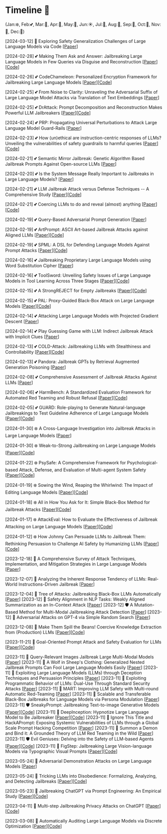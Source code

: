 # Timeline 🚀 
(Jan:❄️, Feb:💕, Mar:🌱, Apr:🌸, May:🌺, Jun:☀️, Jul:🍦, Aug:🌴, Sep:🍂, Oct:🎃, Nov:🦃, Dec:🎄)

[2024-03-12] 🌱 Exploring Safety Generalization Challenges of Large Language Models via Code [[Paper](https://arxiv.org/pdf/2403.07865.pdf)]

[2024-02-28] 💕 Making Them Ask and Answer: Jailbreaking Large Language Models in Few Queries via Disguise and Reconstruction [[Paper](https://arxiv.org/pdf/2402.18104.pdf)][[Code](https://sites.google.com/view/dra-jailbreak/)]

[2024-02-26] 💕 CodeChameleon: Personalized Encryption Framework for Jailbreaking Large Language Models [[Paper](https://arxiv.org/abs/2402.16717.pdf)][[Code](https://github.com/huizhang-L/CodeChameleon)]

[2024-02-25] 💕 From Noise to Clarity: Unraveling the Adversarial Suffix of Large Language Model Attacks via Translation of Text Embeddings [[Paper](https://arxiv.org/abs/2402.16006.pdf)]

[2024-02-25] 💕 DrAttack: Prompt Decomposition and Reconstruction Makes Powerful LLM Jailbreakers [[Paper](https://arxiv.org/pdf/2402.16914.pdf)][[Code](https://github.com/xirui-li/DrAttack)]

[2024-02-24] 💕 PRP: Propagating Universal Perturbations to Attack Large Language Model Guard-Rails [[Paper](https://arxiv.org/pdf/2402.15911.pdf)]

[2024-02-23] 💕 How (un)ethical are instruction-centric responses of LLMs? Unveiling the vulnerabilities of safety guardrails to harmful queries [[Paper](https://arxiv.org/abs/2402.15302.pdf)][[Code](https://huggingface.co/datasets/SoftMINER-Group/TechHazardQA)]

[2024-02-21] 💕 Semantic Mirror Jailbreak: Genetic Algorithm Based Jailbreak Prompts Against Open-source LLMs [[Paper](https://arxiv.org/abs/2402.14872.pdf)]

[2024-02-20] 💕 Is the System Message Really Important to Jailbreaks in Large Language Models? [[Paper](https://arxiv.org/abs/2402.14857.pdf)]

[2024-02-21] 💕 LLM Jailbreak Attack versus Defense Techniques -- A Comprehensive Study [[Paper](https://arxiv.org/abs/2402.13457.pdf)][[Code](https://sites.google.com/view/llmcomprehensive/home)]

[2024-02-21] 💕 Coercing LLMs to do and reveal (almost) anything [[Paper](https://arxiv.org/abs/2402.14020.pdf)][[Code](https://github.com/JonasGeiping/carving)]

[2024-02-19] 💕 Query-Based Adversarial Prompt Generation [[Paper](https://arxiv.org/abs/2402.12329.pdf)]

[2024-02-19] 💕 ArtPrompt: ASCII Art-based Jailbreak Attacks against Aligned LLMs [[Paper](https://arxiv.org/abs/2402.11753.pdf)][[Code](https://github.com/uw-nsl/ArtPrompt)]

[2024-02-19] 💕 SPML: A DSL for Defending Language Models Against Prompt Attacks [[Paper](https://arxiv.org/abs/2402.11755.pdf)][[Code](https://prompt-compiler.github.io/SPML/)]

[2024-02-16] 💕 Jailbreaking Proprietary Large Language Models using Word Substitution Cipher [[Paper](https://arxiv.org/abs/2402.10601.pdf)]

[2024-02-16] 💕 ToolSword: Unveiling Safety Issues of Large Language Models in Tool Learning Across Three Stages [[Paper](https://arxiv.org/abs/2402.10753.pdf)][[Code](https://github.com/Junjie-Ye/ToolSword)]

[2024-02-15] 💕 A StrongREJECT for Empty Jailbreaks [[Paper](https://arxiv.org/abs/2402.10260.pdf)][[Code](https://github.com/alexandrasouly/strongreject)]

[2024-02-15] 💕 PAL: Proxy-Guided Black-Box Attack on Large Language Models [[Paper](https://arxiv.org/abs/2402.09674.pdf)][[Code](https://github.com/chawins/pal)]

[2024-02-14] 💕 Attacking Large Language Models with Projected Gradient Descent [[Paper](https://arxiv.org/abs/2402.09154.pdf)]

[2024-02-14] 💕 Play Guessing Game with LLM: Indirect Jailbreak Attack with Implicit Clues [[Paper](https://arxiv.org/abs/2402.09091.pdf)]

[2024-02-13] 💕 COLD-Attack: Jailbreaking LLMs with Stealthiness and Controllability [[Paper](https://arxiv.org/abs/2402.08679.pdf)][[Code](https://github.com/Yu-Fangxu/COLD-Attack)]

[2024-02-13] 💕 Pandora: Jailbreak GPTs by Retrieval Augmented Generation Poisoning [[Paper](https://arxiv.org/abs/2402.08416.pdf)]

[2024-02-08] 💕 Comprehensive Assessment of Jailbreak Attacks Against LLMs [[Paper](https://arxiv.org/abs/2402.05668.pdf)]

[2024-02-06] 💕 HarmBench: A Standardized Evaluation Framework for Automated Red Teaming and Robust Refusal [[Paper](https://arxiv.org/abs/2402.04249.pdf)][[Code](https://github.com/centerforaisafety/HarmBench)]

[2024-02-05] 💕 GUARD: Role-playing to Generate Natural-language Jailbreakings to Test Guideline Adherence of Large Language Models [[Paper](https://arxiv.org/abs/2402.03299.pdf)][[Code](https://github.com/Allen-piexl/GUARD)]

[2024-01-30] ❄️ A Cross-Language Investigation into Jailbreak Attacks in Large Language Models [[Paper](https://arxiv.org/pdf/2401.16765.pdf)]

[2024-01-30] ❄️ Weak-to-Strong Jailbreaking on Large Language Models [[Paper](https://arxiv.org/abs/2401.17256.pdf)][[Code](https://github.com/XuandongZhao/weak-to-strong)]

[2024-01-22] ❄️ PsySafe: A Comprehensive Framework for Psychological-based Attack, Defense, and Evaluation of Multi-agent System Safety [[Paper](https://arxiv.org/abs/2401.11880.pdf)][[Code](https:/github.com/AI4Good24/PsySafe)]

[2024-01-19] ❄️ Sowing the Wind, Reaping the Whirlwind: The Impact of Editing Language Models [[Paper](https://arxiv.org/abs/2401.10647.pdf)][[Code](https://huggingface.co/datasets/SoftMINER-Group/NicheHazardQA)]

[2024-01-18] ❄️ All in How You Ask for It: Simple Black-Box Method for Jailbreak Attacks [[Paper](https://arxiv.org/abs/2401.09798.pdf)][[Code](https://github.com/kztakemoto/simbaja)]

[2024-01-17] ❄️ AttackEval: How to Evaluate the Effectiveness of Jailbreak Attacking on Large Language Models [[Paper](https://arxiv.org/abs/2401.09002.pdf)][[Code](https://github.com/BWangCN/AttackEval)]

[2024-01-12] ❄️ How Johnny Can Persuade LLMs to Jailbreak Them: Rethinking Persuasion to Challenge AI Safety by Humanizing LLMs [[Paper](https://arxiv.org/pdf/2401.06373.pdf)][[Code](https://github.com/CHATS-lab/persuasive_jailbreaker)]

[2023-12-18] 🎄 A Comprehensive Survey of Attack Techniques, Implementation, and Mitigation Strategies in Large Language Models [[Paper](https://arxiv.org/abs/2312.10982.pdf)]

[2023-12-07] 🎄 Analyzing the Inherent Response Tendency of LLMs: Real-World Instructions-Driven Jailbreak [[Paper](https://arxiv.org/abs/2312.04127.pdf)]

[2023-12-04] 🎄 Tree of Attacks: Jailbreaking Black-Box LLMs Automatically [[Paper](https://arxiv.org/abs/2312.02119.pdf)]
[2023-12] 🌱 Safety Alignment in NLP Tasks: Weakly Aligned Summarization as an In-Context Attack [[Paper](https://arxiv.org/abs/2312.06924)]
[2023-12] 🛡 A Mutation-Based Method for Multi-Modal Jailbreaking Attack Detection [[Paper](https://arxiv.org/abs/2312.10766)]
[2023-12] 🌱 Adversarial Attacks on GPT-4 via Simple Random Search [[Paper](https://www.andriushchenko.me/gpt4adv.pdf)]

[2023-12-08] 🎄 Make Them Spill the Beans! Coercive Knowledge Extraction from (Production) LLMs [[Paper](https://arxiv.org/abs/2312.04782.pdf)][[Code](https://img.shields.io/badge/CodeGen-87b800)]

[2023-11-21] 🦃 Goal-Oriented Prompt Attack and Safety Evaluation for LLMs [[Paper](https://arxiv.org/abs/2309.11830.pdf)][[Code](https://github.com/liuchengyuan123/CPAD)]


[2023-11] 🌱 Query-Relevant Images Jailbreak Large Multi-Modal Models [[Paper](https://arxiv.org/abs/2311.17600)]
[2023-11] 🌱 A Wolf in Sheep's Clothing: Generalized Nested Jailbreak Prompts Can Fool Large Language Models Easily [[Paper](https://arxiv.org/abs/2311.08268)]
[2023-11] 🌱 Exploiting Large Language Models (LLMs) through Deception Techniques and Persuasion Principles [[Paper](https://arxiv.org/abs/2311.14876)]
[2023-11] 🌱 Exploiting Programmatic Behavior of LLMs: Dual-Use Through Standard Security Attacks [[Paper](https://arxiv.org/abs/2302.05733)]
[2023-11] 🌱 MART: Improving LLM Safety with Multi-round Automatic Red-Teaming [[Paper](https://arxiv.org/abs/2311.07689)]
[2023-11] 🌱 Scalable and Transferable Black-Box Jailbreaks for Language Models via Persona Modulation [[Paper](https://arxiv.org/abs/2311.03348)]
[2023-11] 🛡 SneakyPrompt: Jailbreaking Text-to-image Generative Models [[Paper](https://arxiv.org/abs/2305.12082)][[Code](https://github.com/Yuchen413/text2image_safety)]
[2023-11] 🌱 DeepInception: Hypnotize Large Language Model to Be Jailbreaker [[Paper](https://arxiv.org/abs/2311.03191)][[Code](https://github.com/tmlr-group/DeepInception?tab=readme-ov-file)]
[2023-11] 🌱 Ignore This Title and HackAPrompt: Exposing Systemic Vulnerabilities of LLMs through a Global Scale Prompt Hacking Competition [[Paper](https://arxiv.org/abs/2311.16119)]
[2023-11] 🌱 Summon a Demon and Bind it: A Grounded Theory of LLM Red Teaming in the Wild [[Paper](https://arxiv.org/abs/2311.06237)]
[2023-11] 🛡 Evil Geniuses: Delving into the Safety of LLM-based Agents [[Paper](https://arxiv.org/abs/2311.11855)][[Code](https://github.com/evil-genius-project/evil-genius)]
[2023-11] 🌱 FigStep: Jailbreaking Large Vision-language Models via Typographic Visual Prompts [[Paper](https://arxiv.org/abs/2311.05608)][[Code](https://github.com/ThuCCSLab/FigStep)]

[2023-05-24] 🌺 Adversarial Demonstration Attacks on Large Language Models [[Paper](https://arxiv.org/pdf/2305.14950.pdf)]

[2023-05-24] 🌺 Tricking LLMs into Disobedience: Formalizing, Analyzing, and Detecting Jailbreaks [[Paper](https://arxiv.org/pdf/2305.14965.pdf)][[Code](https://github.com/AetherPrior/TrickLLM)]

[2023-05-23] 🌺 Jailbreaking ChatGPT via Prompt Engineering: An Empirical Study [[Paper](https://arxiv.org/pdf/2305.13860.pdf)][[Code](https://sites.google.com/view/llm-jailbreak-study)]

[2023-04-11] 🌸 Multi-step Jailbreaking Privacy Attacks on ChatGPT [[Paper](https://arxiv.org/pdf/2304.05197.pdf)][[Code](https://github.com/HKUST-KnowComp/LLM-Multistep-Jailbreak)]

[2023-03-08] 🌱 Automatically Auditing Large Language Models via Discrete Optimization [[Paper](https://proceedings.mlr.press/v202/jones23a/jones23a.pdf)][[Code](https://github.com/ejones313/auditing-llms)]
